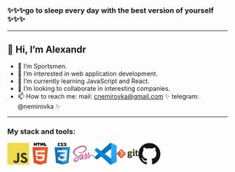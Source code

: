 
###  ✨✨✨go to sleep every day with the best version of yourself ✨✨✨
-------
## 👋 Hi, I’m Alexandr
- 💪 I’m Sportsmen.
- 👀 I’m interested in web application development.
- 🌱 I’m currently learning JavaScript and React.
- 🤝 I’m looking to collaborate in interesting companies.
- 📫 How to reach me: mail:  cnemirovka@gmail.com ✨ telegram: @nemirovka ✨
______
### My stack and tools:
<img align="left" alt="javascript" width="50px" src="https://raw.githubusercontent.com/github/explore/80688e429a7d4ef2fca1e82350fe8e3517d3494d/topics/javascript/javascript.png" />
<img align="left" alt="html" width="50px" src="https://raw.githubusercontent.com/github/explore/80688e429a7d4ef2fca1e82350fe8e3517d3494d/topics/html/html.png" />
<img align="left" alt="css" width="50px" src="https://raw.githubusercontent.com/github/explore/80688e429a7d4ef2fca1e82350fe8e3517d3494d/topics/css/css.png" />
<img align="left" alt="sass" width="50px" src="https://raw.githubusercontent.com/github/explore/80688e429a7d4ef2fca1e82350fe8e3517d3494d/topics/sass/sass.png" />
<img align="left" alt="Visual Studio Code" width="50px" src="https://raw.githubusercontent.com/github/explore/80688e429a7d4ef2fca1e82350fe8e3517d3494d/topics/visual-studio-code/visual-studio-code.png" />
<img align="left" alt="git" width="50px" src="https://raw.githubusercontent.com/github/explore/80688e429a7d4ef2fca1e82350fe8e3517d3494d/topics/git/git.png" />
<img align="left" alt="github" width="50px" src="https://raw.githubusercontent.com/github/explore/78df643247d429f6cc873026c0622819ad797942/topics/github/github.png" />





<!---
nemirovka28/nemirovka28 is a ✨ special ✨ repository because its `README.md` (this file) appears on your GitHub profile.
You can click the Preview link to take a look at your changes.
--->
